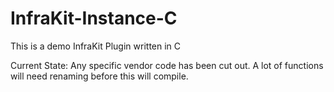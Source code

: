# InfraKit-Instance-C
This is a demo InfraKit Plugin written in C

Current State:
Any specific vendor code has been cut out. A lot of functions will need renaming before this will compile.
